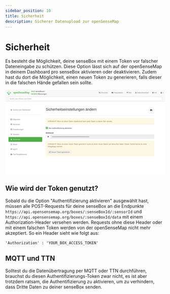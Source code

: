 ```yaml
---
sidebar_position: 10
title: Sicherheit
description: Sicherer Datenupload zur openSenseMap
---
```

# Sicherheit

Es besteht die Möglichkeit, deine senseBox mit einem Token vor falscher Dateneingabe zu schützen. Diese Option lässt sich auf der openSenseMap in deinem Dashboard pro senseBox aktivieren oder deaktivieren. Zudem hast du dort die Möglichkeit, einen neuen Token zu generieren, falls dieser in die falschen Hände gefallen sein sollte.

![](../../static/img/open-sensemap-bilder/security/security_osem_de.jpg)

## Wie wird der Token genutzt?

Sobald du die Option "Authentifizierung aktivieren" ausgewählt hast, müssen alle POST-Requests für deine senseBox an die Endpunkte `https://api.opensensemap.org/boxes/:senseBoxId/:sensorId` und `https://api.opensensemap.org/boxes/:senseBoxId/data` mit einem Authorization-Header versehen werden. Requests ohne diese Header oder mit einem falschen Token werden von der openSenseMap nicht mehr akzeptiert. So ein Header sieht wie folgt aus:

```
'Authorization' : 'YOUR_BOX_ACCESS_TOKEN'
```

## MQTT und TTN

Solltest du die Datenübertragung per MQTT oder TTN durchführen, brauchst du diesen Authentifizierungs-Token zwar nicht, es ist aber trotzdem ratsam, die Authentifizierung zu aktivieren, um zu verhindern, dass Dritte Daten zu deiner senseBox senden.

